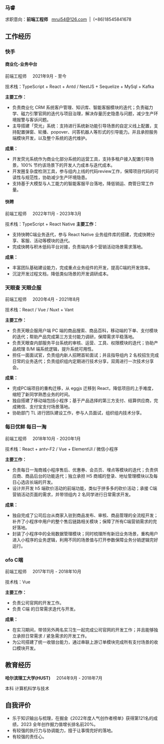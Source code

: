 ### 马睿
求职意向：**前端工程师**&nbsp;&nbsp;&nbsp;mrui54@126.com&nbsp;&nbsp;|&nbsp;&nbsp;(+86)18545841678

## 工作经历
### 快手 
#### 商业化-业务中台
前端工程师 &nbsp;&nbsp;&nbsp; 2021年9月 - 至今

技术栈：TypeScript + React + Antd / NestJS + Sequelize + MySql + Kafka

**主要工作：**
- 负责商业化 CRM 系统客户管理、知识库、智能客服模块的迭代；负责磁力学、磁力引擎官网的迭代与项目治理，解决存量历史隐患与问题，减少生产环境报警与客诉问题。
- 主导搭建「荧光」系统：支持进行系统新功能引导场景的自定义线上配置，支持配置弹窗、轮播、popover、问答机器人等形式的引导能力。并且承担服务端模块开发，以及整个系统的迭代维护。
  
**成果：** 
- 开发荧光系统作为商业化部分系统的运营工具，支持多租户接入配置引导场景，100% 节约该场景下的开发人力成本与迭代成本。
- 开发圈复杂度检测工具，参与组内上线的代码review工作，保障项目代码的可读性与规范性，协助减少生产环境隐患。
- 支持基于大模型与人工能力的智能客服平台落地，降低销运、商管日常工作量。

#### 快聘
前端工程师 &nbsp;&nbsp;&nbsp; 2022年11月 - 2023年3月

技术栈：TypeScript + React Native
**主要工作：**
- 支持快聘C端业务迭代，参与 React Native 业务组件库的搭建，完成快聘分享、客服、活动等模块的迭代。
- 完成快聘与积木低码平台对接，负责端内多个营销活动场景需求落地。

**成果：** 
- 丰富团队基础建设能力，完成重点业务组件的开发，提高C端的开发效率。
- 沉淀开发过程文档，降低类似场景的开发调研成本。

### 天眼查 天眼企服
前端工程师 &nbsp;&nbsp;&nbsp; 2020年4月 - 2021年8月

技术栈：React / Vue / Nuxt + Vant

**主要工作：**
- 负责天眼企服用户端 PC 端的商品搜索、商品百科，移动端的下单、支付模块的迭代；帮助产品完成第三方支付能力调研，保障需求平稳落地。
- 负责天眼查内部服务平台系统的审核、运营、工具、权限模块的迭代；协助产品梳理 B/M 端系统逻辑，提升系统可用性。
- 担任一面面试官，负责组内新人招聘首轮面试；并且指导组内 2 名校招生完成日常的业务迭代；负责组织组内定期进行技术分享，双周进行一次技术分享会。

**成果：**
- 完成PC端项目的重构迁移，从 eggjs 迁移到 React，降低项目的上手难度，缩短了新同学熟悉业务的时间。
- 独自搭建了移动端包括小程序；基于产品选择的第三方支付、结算供应商，完成微信、支付宝支付场景落地。
- 协助部门 TL 进行团队建设工作，参与人员面试，组织组内技术分享。

### 每日优鲜 每日一淘
前端工程师 &nbsp;&nbsp;&nbsp; 2018年10月 - 2020年1月

技术栈：React + antv-F2 / Vue + ElementUI / 微信小程序

**主要工作：**
- 负责每日一淘商城小程序售后、优惠券、会员页、埋点等模块的迭代；负责供应商、商品后台的功能迭代；独立承担 H5 商城的登录、地址管理模块以及每日心选店长端的开发。
- 设计并开发 h5 端砍价活动的前端功能，类似于拼多多的砍价活动；承接 C端 营销活动页面的需求，并带领组内 2 名同学进行日常需求开发。

**成果：**
- 独自完成了公司后台从商家入驻到商品发布、审核、商品管理的全流程开发；补齐了小程序中用户的整个售后链路相关模块；保障了所有C端营销需求的完好落地。
- 封装了小程序中的全局数据管理模块；同时梳理所有新旧业务场景，重构用户进入小程序的业务逻辑，利用不同的场景值与打开参数保障业务分销逻辑完好运行。

### ofo C端
前端工程师 &nbsp;&nbsp;&nbsp; 2017年11月 - 2018年10月

技术栈：Vue

**主要工作：**
- 负责公司官网的开发工作。
- 负责 C端 的日常需求迭代与开发。

**成果：**
- 在实习期间，带领另外两名实习生一起完成公司官网的开发工作；并且能够独立承担日常需求 / 紧急需求的开发工作。
- 为公司搭建了统一收银台能力，通过串联上游订单模块完成所有支付场景的收口模块开发。

## 教育经历
**哈尔滨理工大学(HUST)** &nbsp;&nbsp;&nbsp; 2014年9月 - 2018年7月

本科 计算机科学与技术

## 自我评价
- 乐于知识输出与梳理，在掘金《2022年度人气创作者榜单》获得第121名的成绩，2023 全年创作掘力值增长排名前20%。
- 有较强的执行力与协调能力，擅于让事情完好的落地。
- 有较强的责任心。


